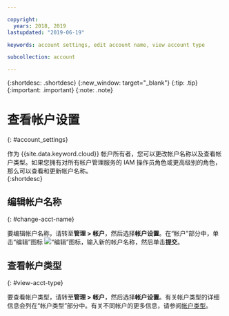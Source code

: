 ```yaml
---

copyright:
  years: 2018, 2019
lastupdated: "2019-06-19"

keywords: account settings, edit account name, view account type

subcollection: account

---
```


{:shortdesc: .shortdesc}
{:new_window: target="_blank"}
{:tip: .tip}
{:important: .important}
{:note: .note}


# 查看帐户设置
{: #account_settings}

作为 {{site.data.keyword.cloud}} 帐户所有者，您可以更改帐户名称以及查看帐户类型。如果您拥有对所有帐户管理服务的 IAM 操作员角色或更高级别的角色，那么可以查看和更新帐户名称。  
{:shortdesc}

## 编辑帐户名称
{: #change-acct-name}

要编辑帐户名称，请转至**管理 > 帐户**，然后选择**帐户设置**。在“帐户”部分中，单击“编辑”图标 ![“编辑”图标](../icons/edit-tagging.svg)，输入新的帐户名称，然后单击**提交**。

## 查看帐户类型
{: #view-acct-type}

要查看帐户类型，请转至**管理 > 帐户**，然后选择**帐户设置**。有关帐户类型的详细信息会列在“帐户类型”部分中。有关不同帐户的更多信息，请参阅[帐户类型](/docs/account?topic=account-accounts)。
